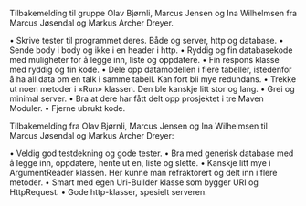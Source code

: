 Tilbakemelding til gruppe Olav Bjørnli, Marcus Jensen og Ina Wilhelmsen fra Marcus Jøsendal og Markus Archer Dreyer. 

•	Skrive tester til programmet deres. Både og server, http og database.
•	Sende body i body og ikke i en header i http. 
•	Ryddig og fin databasekode med muligheter for å legge inn, liste og oppdatere. 
•	Fin respons klasse med ryddig og fin kode. 
•	Dele opp datamodellen i flere tabeller, istedenfor å ha all data om en talk i samme tabell. Kan fort bli mye redundans.
•	Trekke ut noen metoder i «Run» klassen. Den ble kanskje litt stor og lang. 
•	Grei og minimal server. 
•	Bra at dere har fått delt opp prosjektet i tre Maven Moduler. 
•	Fjerne ubrukt kode. 

Tilbakemelding fra Olav Bjørnli, Marcus Jensen og Ina Wilhelmsen til Marcus Jøsendal og Markus Archer Dreyer:

•	Veldig god testdekning og gode tester. 
•	Bra med generisk database med å legge inn, oppdatere, hente ut en, liste og slette. 
•	Kanskje litt mye i ArgumentReader klassen. Her kunne man refraktorert og delt inn i flere metoder. 
•	Smart med egen Uri-Builder klasse som bygger URI og HttpRequest. 
•	Gode http-klasser, spesielt serveren. 
